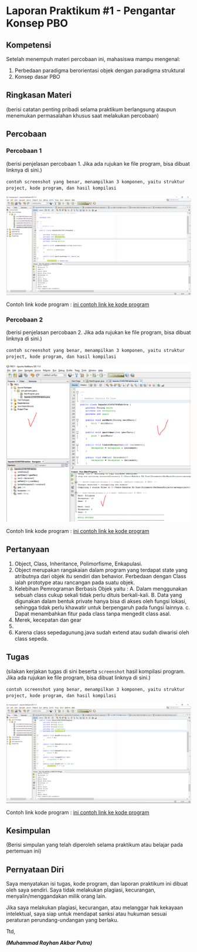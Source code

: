 # Laporan Praktikum #1 - Pengantar Konsep PBO

## Kompetensi

Setelah menempuh materi percobaan ini, mahasiswa mampu mengenal: 
1. Perbedaan paradigma berorientasi objek dengan paradigma struktural 
2. Konsep dasar PBO 

## Ringkasan Materi

(berisi catatan penting pribadi selama praktikum berlangsung ataupun menemukan permasalahan khusus saat melakukan percobaan)

## Percobaan

### Percobaan 1

(berisi penjelasan percobaan 1. Jika ada rujukan ke file program, bisa dibuat linknya di sini.)

`contoh screenshot yang benar, menampilkan 3 komponen, yaitu struktur project, kode program, dan hasil kompilasi`

![image](img/PBO1.png)

Contoh link kode program : [ini contoh link ke kode program](../../src/1_Pengantar_Konsep_PBO/Contoh12345Habibie.java)

### Percobaan 2

(berisi penjelasan percobaan 2. Jika ada rujukan ke file program, bisa dibuat linknya di sini.)

`contoh screenshot yang benar, menampilkan 3 komponen, yaitu struktur project, kode program, dan hasil kompilasi`

![contoh screenshot](img/contoh-schot1.PNG)

Contoh link kode program : [ini contoh link ke kode program](../../src/1_Pengantar_Konsep_PBO/Contoh12345Habibie.java)

## Pertanyaan

1. Object, Class, Inheritance, Polimorfisme, Enkapulasi.
2. Object merupakan rangakaian dalam program yang terdapat state yang atributnya dari objek itu sendiri dan behavior. Perbedaan dengan Class ialah prototype atau rancangan pada suatu objek.
3. Kelebihan Pemrograman Berbasis Objek yaitu :
    A. Dalam menggunakan sebuah class cukup sekali tidak perlu dituis berkali-kali.
    B. Data yang digunakan dalam bentuk private hanya bisa di akses oleh fungsi lokasi, sehingga tidak perlu khawatir untuk berpengaruh pada fungsi lainnya.
    c. Dapat menambahkan fitur pada class tanpa mengedit class asal.
4. Merek, kecepatan dan gear
5. 
6. Karena class sepedagunung.java sudah extend atau sudah diwarisi oleh class sepeda.

## Tugas

(silakan kerjakan tugas di sini beserta `screenshot` hasil kompilasi program. Jika ada rujukan ke file program, bisa dibuat linknya di sini.)

`contoh screenshot yang benar, menampilkan 3 komponen, yaitu struktur project, kode program, dan hasil kompilasi`

![image](img/TUGAS.png)

Contoh link kode program : [ini contoh link ke kode program](../../src/1_Pengantar_Konsep_PBO/Kursi1841720121Rayhan.java)

## Kesimpulan

(Berisi simpulan yang telah diperoleh selama praktikum atau belajar pada pertemuan ini)

## Pernyataan Diri

Saya menyatakan isi tugas, kode program, dan laporan praktikum ini dibuat oleh saya sendiri. Saya tidak melakukan plagiasi, kecurangan, menyalin/menggandakan milik orang lain.

Jika saya melakukan plagiasi, kecurangan, atau melanggar hak kekayaan intelektual, saya siap untuk mendapat sanksi atau hukuman sesuai peraturan perundang-undangan yang berlaku.

Ttd,

***(Muhammad Rayhan Akbar Putra)***